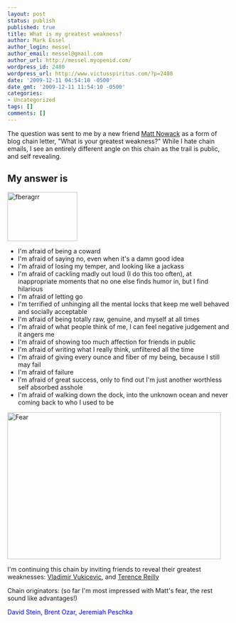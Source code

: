 ```yaml
---
layout: post
status: publish
published: true
title: What is my greatest weakness?
author: Mark Essel
author_login: messel
author_email: messel@gmail.com
author_url: http://messel.myopenid.com/
wordpress_id: 2480
wordpress_url: http://www.victusspiritus.com/?p=2480
date: '2009-12-11 04:54:10 -0500'
date_gmt: '2009-12-11 11:54:10 -0500'
categories:
- Uncategorized
tags: []
comments: []
---
```

<p>The question was sent to me by a new friend <a href="http://ihumanable.com/blog/2009/12/weakness/">Matt Nowack</a> as a form of blog chain letter, "What is your greatest weakness?" While I hate chain emails, I see an entirely different angle on this chain as the trail is public, and self revealing.</p>
<h2>My answer is</h2>
<p><img class="aligncenter size-full wp-image-2482" title="fberagrr" src="http://www.victusspiritus.com/wp-content/uploads/2009/12/fberagrr.gif" alt="fberagrr" width="157" height="110" /></p>
<ul>
<li>I'm afraid of being a coward</li>
<li>I'm afraid of saying no, even when it's a damn good idea</li>
<li>I'm afraid of losing my temper, and looking like a jackass</li>
<li>I'm afraid of cackling madly out loud (I do this too often), at inappropriate moments that no one else finds humor in, but I find hilarious</li>
<li>I'm afraid of letting go</li>
<li>I'm terrified of unhinging all the mental locks that keep me well behaved and socially acceptable</li>
<li>I'm afraid of being totally raw, genuine, and myself at all times</li>
<li>I'm afraid of what people think of me, I can feel negative judgement and it angers me</li>
<li>I'm afraid of showing too much affection for friends in public</li>
<li>I'm afraid of writing what I really think, unfiltered all the time</li>
<li>I'm afraid of giving every ounce and fiber of my being, because I still may fail</li>
<li>I'm afraid of failure</li>
<li>I'm afraid of great success, only to find out I'm just another worthless self absorbed asshole</li>
<li>I'm afraid of walking down the dock, into the unknown ocean and never coming back to who I used to be</li>
</ul>
<p><a href="http://www.stuckincustoms.com"><img class="aligncenter size-full wp-image-2481" title="Fear" src="http://www.victusspiritus.com/wp-content/uploads/2009/12/Fear.jpg" alt="Fear" width="480" height="330" /></a></p>
<p>I'm continuing this chain by inviting friends to reveal their greatest weaknesses: <a href="http://vukicevic.blogspot.com/">Vladimir Vukicevic</a>, and <a href="http://wolfsongs.com/2009/12/what-is-my-greatest-weakness/">Terence Reilly</a></p>
<p>Chain originators: (so far I'm most impressed with Matt's fear, the rest sound like advantages!)</p>
<p><a style="text-decoration: none; padding: 0px; margin: 0px;" onclick="javascript:pageTracker._trackPageview('/outgoing/www.made2mentor.com/2009/12/%E2%80%9Cwhat-is-your-biggest-weakness%E2%80%9D-the-classic-interview-question/');" href="http://www.made2mentor.com/2009/12/%E2%80%9Cwhat-is-your-biggest-weakness%E2%80%9D-the-classic-interview-question/"><span style="color: #0000ff;">David Stein</span></a><span style="color: #0000ff;">, </span><a style="text-decoration: none; padding: 0px; margin: 0px;" onclick="javascript:pageTracker._trackPageview('/outgoing/www.brentozar.com/archive/2009/12/what-is-your-biggest-weakness/');" href="http://www.brentozar.com/archive/2009/12/what-is-your-biggest-weakness/"><span style="color: #0000ff;">Brent Ozar</span></a><span style="color: #0000ff;">, </span><a style="text-decoration: none; padding: 0px; margin: 0px;" onclick="javascript:pageTracker._trackPageview('/outgoing/facility9.com/2009/12/09/what-is-your-biggest-weakness');" href="http://facility9.com/2009/12/09/what-is-your-biggest-weakness"><span style="color: #0000ff;">Jeremiah Peschka</span></a></p>
